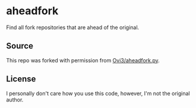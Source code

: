 # aheadfork
Find all fork repositories that are ahead of the original.

## Source
This repo was forked with permission from [Ovi3/aheadfork.py](https://gist.github.com/Ovi3/6cbfe449c170a418c51de4d1355d9527).

## License
I personally don't care how you use this code, however, I'm not the original author.
